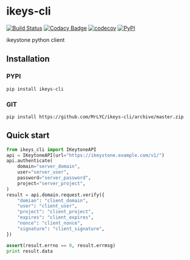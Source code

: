 # ikeys-cli
[![Build Status](https://travis-ci.org/MrLYC/ikeys-cli.svg?branch=master)](https://travis-ci.org/MrLYC/ikeys-cli)
[![Codacy Badge](https://api.codacy.com/project/badge/Grade/a60c4c155da142a7beea2d454495f347)](https://www.codacy.com/app/imyikong/ikeys-cli?utm_source=github.com&utm_medium=referral&utm_content=MrLYC/ikeys-cli&utm_campaign=badger)
[![codecov](https://codecov.io/gh/MrLYC/ikeys-cli/branch/master/graph/badge.svg)](https://codecov.io/gh/MrLYC/ikeys-cli)
[![PyPI](https://img.shields.io/pypi/pyversions/ikeys-cli.svg)](https://pypi.python.org/pypi/ikeys-cli)

ikeystone python client

## Installation
### PYPI
```shell
pip install ikeys-cli
```

### GIT
```shell
pip install https://github.com/MrLYC/ikeys-cli/archive/master.zip
```

## Quick start

```python
from ikeys_cli import IKeytoneAPI
api = IKeytoneAPI(url="https://ikeystone.example.com/v1/")
api.authenticate(
    domain="server_domain",
    user="server_user",
    password="server_password",
    project="server_project",
)
result = api.domain.request.verify({
    "domian": "client_domain",
    "user": "client_user",
    "project": "client_project",
    "expires": "client_expires",
    "nonce": "client_nonce",
    "signature": "client_signature",
})

assert(result.errno == 0, result.errmsg)
print result.data
```
